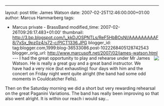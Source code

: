 ---
layout: post
title: James Watson
date: 2007-02-25T12:46:00.000+01:00
author: Marcus Hammarberg
tags:
  - Marcus private - BrassBand
modified_time: 2007-02-26T09:26:17.483+01:00'
thumbnail:
http://3.bp.blogspot.com/\_kkDJOSPNTLs/ReF5HbBOsNI/AAAAAAAAAF8/7xSx_9pz0z4/s72-c/PICT1336.JPG
blogger_id: tag:blogger.com,1999:blog-36533086.post-1022268405128742543
blogger_orig_url: http://www.marcusoft.net/2007/02/james-watson.html ---
[<img
src="http://3.bp.blogspot.com/_kkDJOSPNTLs/ReF5HbBOsNI/AAAAAAAAAF8/7xSx_9pz0z4/s320/PICT1336.JPG"
id="BLOGGER_PHOTO_ID_5035439026795884754"
style="FLOAT: right; MARGIN: 0px 0px 10px 10px; CURSOR: hand"
data-border="0" />](http://3.bp.blogspot.com/_kkDJOSPNTLs/ReF5HbBOsNI/AAAAAAAAAF8/7xSx_9pz0z4/s1600-h/PICT1336.JPG)I
had the great opportunity to play and rehearse
under Mr James Watson. He is really a
great guy and a great band instructor. We have had a very nice (but
exhausting) four days with him and the concert on Friday
night went quite alright (the band had some odd moments in Couldcatcher
Fells).

Then on the Saturday morning we did a short but very rewarding rehearsal
on the great Paganini Variations. The band has really been improving so
that also went alright. It is within our reach i would say...
